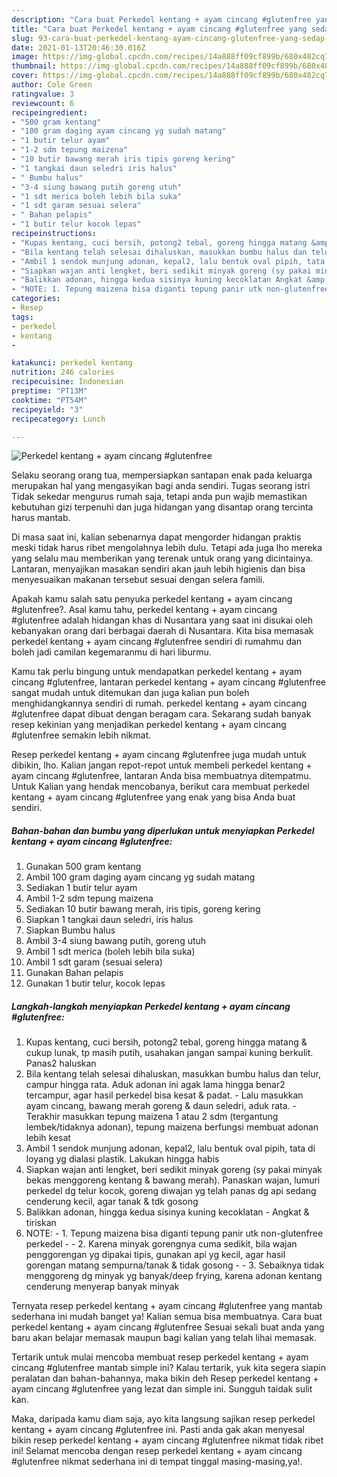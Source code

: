 ```yaml
---
description: "Cara buat Perkedel kentang + ayam cincang #glutenfree yang sedap dan Mudah Dibuat"
title: "Cara buat Perkedel kentang + ayam cincang #glutenfree yang sedap dan Mudah Dibuat"
slug: 93-cara-buat-perkedel-kentang-ayam-cincang-glutenfree-yang-sedap-dan-mudah-dibuat
date: 2021-01-13T20:46:30.016Z
image: https://img-global.cpcdn.com/recipes/14a888ff09cf899b/680x482cq70/perkedel-kentang-ayam-cincang-glutenfree-foto-resep-utama.jpg
thumbnail: https://img-global.cpcdn.com/recipes/14a888ff09cf899b/680x482cq70/perkedel-kentang-ayam-cincang-glutenfree-foto-resep-utama.jpg
cover: https://img-global.cpcdn.com/recipes/14a888ff09cf899b/680x482cq70/perkedel-kentang-ayam-cincang-glutenfree-foto-resep-utama.jpg
author: Cole Green
ratingvalue: 3
reviewcount: 6
recipeingredient:
- "500 gram kentang"
- "100 gram daging ayam cincang yg sudah matang"
- "1 butir telur ayam"
- "1-2 sdm tepung maizena"
- "10 butir bawang merah iris tipis goreng kering"
- "1 tangkai daun seledri iris halus"
- " Bumbu halus"
- "3-4 siung bawang putih goreng utuh"
- "1 sdt merica boleh lebih bila suka"
- "1 sdt garam sesuai selera"
- " Bahan pelapis"
- "1 butir telur kocok lepas"
recipeinstructions:
- "Kupas kentang, cuci bersih, potong2 tebal, goreng hingga matang &amp; cukup lunak, tp masih putih, usahakan jangan sampai kuning berkulit. Panas2 haluskan"
- "Bila kentang telah selesai dihaluskan, masukkan bumbu halus dan telur, campur hingga rata. Aduk adonan ini agak lama hingga benar2 tercampur, agar hasil perkedel bisa kesat &amp; padat. Lalu masukkan ayam cincang, bawang merah goreng &amp; daun seledri, aduk rata. Terakhir masukkan tepung maizena 1 atau 2 sdm (tergantung lembek/tidaknya adonan), tepung maizena berfungsi membuat adonan lebih kesat"
- "Ambil 1 sendok munjung adonan, kepal2, lalu bentuk oval pipih, tata di loyang yg dialasi plastik. Lakukan hingga habis"
- "Siapkan wajan anti lengket, beri sedikit minyak goreng (sy pakai minyak bekas menggoreng kentang &amp; bawang merah). Panaskan wajan, lumuri perkedel dg telur kocok, goreng diwajan yg telah panas dg api sedang cenderung kecil, agar tanak &amp; tdk gosong"
- "Balikkan adonan, hingga kedua sisinya kuning kecoklatan Angkat &amp; tiriskan"
- "NOTE: 1. Tepung maizena bisa diganti tepung panir utk non-glutenfree perkedel  2. Karena minyak gorengnya cuma sedikit, bila wajan penggorengan yg dipakai tipis, gunakan api yg kecil, agar hasil gorengan matang sempurna/tanak &amp; tidak gosong  3. Sebaiknya tidak menggoreng dg minyak yg banyak/deep frying, karena adonan kentang cenderung menyerap banyak minyak"
categories:
- Resep
tags:
- perkedel
- kentang
- 

katakunci: perkedel kentang  
nutrition: 246 calories
recipecuisine: Indonesian
preptime: "PT13M"
cooktime: "PT54M"
recipeyield: "3"
recipecategory: Lunch

---
```



![Perkedel kentang + ayam cincang #glutenfree](https://img-global.cpcdn.com/recipes/14a888ff09cf899b/680x482cq70/perkedel-kentang-ayam-cincang-glutenfree-foto-resep-utama.jpg)

Selaku seorang orang tua, mempersiapkan santapan enak pada keluarga merupakan hal yang mengasyikan bagi anda sendiri. Tugas seorang istri Tidak sekedar mengurus rumah saja, tetapi anda pun wajib memastikan kebutuhan gizi terpenuhi dan juga hidangan yang disantap orang tercinta harus mantab.

Di masa  saat ini, kalian sebenarnya dapat mengorder hidangan praktis meski tidak harus ribet mengolahnya lebih dulu. Tetapi ada juga lho mereka yang selalu mau memberikan yang terenak untuk orang yang dicintainya. Lantaran, menyajikan masakan sendiri akan jauh lebih higienis dan bisa menyesuaikan makanan tersebut sesuai dengan selera famili. 



Apakah kamu salah satu penyuka perkedel kentang + ayam cincang #glutenfree?. Asal kamu tahu, perkedel kentang + ayam cincang #glutenfree adalah hidangan khas di Nusantara yang saat ini disukai oleh kebanyakan orang dari berbagai daerah di Nusantara. Kita bisa memasak perkedel kentang + ayam cincang #glutenfree sendiri di rumahmu dan boleh jadi camilan kegemaranmu di hari liburmu.

Kamu tak perlu bingung untuk mendapatkan perkedel kentang + ayam cincang #glutenfree, lantaran perkedel kentang + ayam cincang #glutenfree sangat mudah untuk ditemukan dan juga kalian pun boleh menghidangkannya sendiri di rumah. perkedel kentang + ayam cincang #glutenfree dapat dibuat dengan beragam cara. Sekarang sudah banyak resep kekinian yang menjadikan perkedel kentang + ayam cincang #glutenfree semakin lebih nikmat.

Resep perkedel kentang + ayam cincang #glutenfree juga mudah untuk dibikin, lho. Kalian jangan repot-repot untuk membeli perkedel kentang + ayam cincang #glutenfree, lantaran Anda bisa membuatnya ditempatmu. Untuk Kalian yang hendak mencobanya, berikut cara membuat perkedel kentang + ayam cincang #glutenfree yang enak yang bisa Anda buat sendiri.

<!--inarticleads1-->

##### Bahan-bahan dan bumbu yang diperlukan untuk menyiapkan Perkedel kentang + ayam cincang #glutenfree:

1. Gunakan 500 gram kentang
1. Ambil 100 gram daging ayam cincang yg sudah matang
1. Sediakan 1 butir telur ayam
1. Ambil 1-2 sdm tepung maizena
1. Sediakan 10 butir bawang merah, iris tipis, goreng kering
1. Siapkan 1 tangkai daun seledri, iris halus
1. Siapkan  Bumbu halus
1. Ambil 3-4 siung bawang putih, goreng utuh
1. Ambil 1 sdt merica (boleh lebih bila suka)
1. Ambil 1 sdt garam (sesuai selera)
1. Gunakan  Bahan pelapis
1. Gunakan 1 butir telur, kocok lepas




<!--inarticleads2-->

##### Langkah-langkah menyiapkan Perkedel kentang + ayam cincang #glutenfree:

1. Kupas kentang, cuci bersih, potong2 tebal, goreng hingga matang &amp; cukup lunak, tp masih putih, usahakan jangan sampai kuning berkulit. Panas2 haluskan
1. Bila kentang telah selesai dihaluskan, masukkan bumbu halus dan telur, campur hingga rata. Aduk adonan ini agak lama hingga benar2 tercampur, agar hasil perkedel bisa kesat &amp; padat. - Lalu masukkan ayam cincang, bawang merah goreng &amp; daun seledri, aduk rata. - Terakhir masukkan tepung maizena 1 atau 2 sdm (tergantung lembek/tidaknya adonan), tepung maizena berfungsi membuat adonan lebih kesat
1. Ambil 1 sendok munjung adonan, kepal2, lalu bentuk oval pipih, tata di loyang yg dialasi plastik. Lakukan hingga habis
1. Siapkan wajan anti lengket, beri sedikit minyak goreng (sy pakai minyak bekas menggoreng kentang &amp; bawang merah). Panaskan wajan, lumuri perkedel dg telur kocok, goreng diwajan yg telah panas dg api sedang cenderung kecil, agar tanak &amp; tdk gosong
1. Balikkan adonan, hingga kedua sisinya kuning kecoklatan - Angkat &amp; tiriskan
1. NOTE: - 1. Tepung maizena bisa diganti tepung panir utk non-glutenfree perkedel -  - 2. Karena minyak gorengnya cuma sedikit, bila wajan penggorengan yg dipakai tipis, gunakan api yg kecil, agar hasil gorengan matang sempurna/tanak &amp; tidak gosong -  - 3. Sebaiknya tidak menggoreng dg minyak yg banyak/deep frying, karena adonan kentang cenderung menyerap banyak minyak




Ternyata resep perkedel kentang + ayam cincang #glutenfree yang mantab sederhana ini mudah banget ya! Kalian semua bisa membuatnya. Cara buat perkedel kentang + ayam cincang #glutenfree Sesuai sekali buat anda yang baru akan belajar memasak maupun bagi kalian yang telah lihai memasak.

Tertarik untuk mulai mencoba membuat resep perkedel kentang + ayam cincang #glutenfree mantab simple ini? Kalau tertarik, yuk kita segera siapin peralatan dan bahan-bahannya, maka bikin deh Resep perkedel kentang + ayam cincang #glutenfree yang lezat dan simple ini. Sungguh taidak sulit kan. 

Maka, daripada kamu diam saja, ayo kita langsung sajikan resep perkedel kentang + ayam cincang #glutenfree ini. Pasti anda gak akan menyesal bikin resep perkedel kentang + ayam cincang #glutenfree nikmat tidak ribet ini! Selamat mencoba dengan resep perkedel kentang + ayam cincang #glutenfree nikmat sederhana ini di tempat tinggal masing-masing,ya!.

